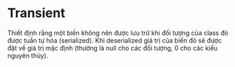 # Transient 
Thiết định rằng một biến không nên được lưu trữ khi đối tượng của class đó được tuần tự hóa (serialized).
Khi deserialized giá trị của biến đó sẽ được đặt về giá trị mặc định (thường là null cho các đối tượng, 0 cho các kiểu nguyên thủy).
